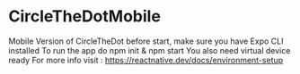# CircleTheDotMobile
Mobile Version of CircleTheDot before start, make sure you have Expo CLI installed 
To run the app  do npm init & npm start 
You also need virtual device ready 
For more info  visit : https://reactnative.dev/docs/environment-setup
